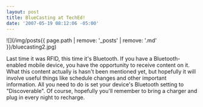 ```yaml
---
layout: post
title: BlueCasting at TechEd!
date: '2007-05-19 08:12:06 -05:00'
---
```


![](/img/posts{{ page.path | remove: '_posts' | remove: '.md' }}/bluecasting2.jpg)  

Last time it was RFID, this time it's Bluetooth. If you have a Bluetooth-enabled mobile device, you have the opportunity to receive content on it. What this content actually is hasn't been mentioned yet, but hopefully it will involve useful things like schedule changes and other important information. All you need to do is set your device's Bluetooth setting to "Discoverable". Of course, hopefully you'll remember to bring a charger and plug in every night to recharge.
